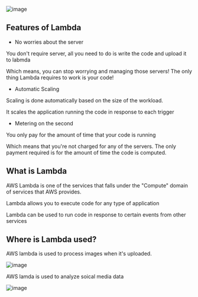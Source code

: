 ![image](https://user-images.githubusercontent.com/16224205/164151073-591e53de-f133-42c3-a79d-9569317ae074.png)

## Features of Lambda

- No worries about the server

You don't require server, all you need to do is write the code and upload it to labmda

Which means, you can stop worrying and managing those servers! The only thing Lambda requires to work is your code!

- Automatic Scaling

Scaling is done automatically based on the size of the workload.

It scales the application running the code in response to each trigger

- Metering on the second

You only pay for the amount of time that your code is running

Which means that you're not charged for any of the servers. The only payment required is for the amount of time the code is computed.


## What is Lambda
AWS Lambda is one of the services that falls under the "Compute" domain of services that AWS provides.

Lambda allows you to execute code for any type of application

Lambda can be used to run code in response to certain events from other services

## Where is Lambda used?

AWS lambda is used to process images when it's uploaded.

![image](https://user-images.githubusercontent.com/16224205/164152143-6cb85210-46ea-4fcc-bfd2-0b92b4fda491.png)

AWS lamda is used to analyze soical media data

![image](https://user-images.githubusercontent.com/16224205/164152445-32867939-4fd9-4692-be02-4a453d3ba0b2.png)














